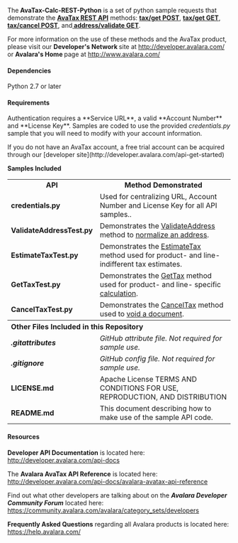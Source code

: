 <p>The<strong> AvaTax-Calc-REST-Python</strong> is a set of python sample requests that demonstrate the <a href="http://developer.avalara.com/api-docs/rest" target="_blank"><strong>AvaTax REST API</strong></a> methods:
  <a href="http://developer.avalara.com/api-docs/rest/tax/post/" target="_blank"><strong>tax/get POST</strong></a>, <a href="http://developer.avalara.com/api-docs/rest/tax/get" target="_blank"><strong>tax/get GET</strong></a>, <a href="http://developer.avalara.com/api-docs/rest/tax/cancel" target="_blank"><strong>tax/cancel POST</strong></a>, and<a href="http://developer.avalara.com/api-docs/rest/address-validation" target="_blank"><strong> address/validate GET</strong></a>.</p>
<p> For more information on the use of these methods and the AvaTax product, please visit our <strong>Developer's Network </strong>site at <a href="http://developer.avalara.com/" target="_blank">http://developer.avalara.com/</a> or <strong>Avalara's Home </strong>page at <a href="http://www.avalara.com/" target="_blank">http://www.avalara.com/</a></p>
<h4>Dependencies</h4>
<p> Python 2.7 or later </p>
<h4>Requirements</h4>
<p> Authentication requires a **Service URL**, a valid **Account Number** and **License Key**. Samples are coded to use the provided <em>credentials.py</em> sample that you will need to modify with your account information.</p>
<p>If you do not have an AvaTax account, a free trial account can be acquired through our [developer site](http://developer.avalara.com/api-get-started) </p>
<p><strong>Samples Included</strong></p>
<table>
  <tr>
    <td><div align="center"><strong>API</strong></div></td>
    <td><div align="center"><strong>Method Demonstrated</strong></div></td>
  </tr>
  <tr>
    <td><strong>credentials.py</strong></td>
    <td>Used for centralizing URL, Account Number and License Key for all API samples.</a>.</td>
  </tr>
  <tr>
    <td><strong>ValidateAddressTest.py</strong></td>
    <td>Demonstrates the <a href="http://developer.avalara.com/api-docs/rest/address-validation">ValidateAddress</a> method to <a href="http://developer.avalara.com/api-docs/api-reference/address-validation">normalize an address</a>.</td>
  </tr>
  <tr>
    <td><strong>EstimateTaxTest.py</strong></td>
    <td>Demonstrates the <a href="http://developer.avalara.com/api-docs/rest/tax/get">EstimateTax</a> method used for product- and line- indifferent tax estimates.</td>
  </tr>
  <tr>
    <td><strong>GetTaxTest.py</strong></td>
    <td>Demonstrates the <a href="http://developer.avalara.com/api-docs/rest/tax/post">GetTax</a> method used for product- and line- specific <a href="http://developer.avalara.com/api-docs/api-reference/gettax">calculation</a>.</td>
  </tr>
  <tr>
    <td><strong>CancelTaxTest.py</strong></td>
    <td>Demonstrates the <a href="http://developer.avalara.com/api-docs/rest/tax/cancel">CancelTax</a> method used to <a href="http://developer.avalara.com/api-docs/api-reference/canceltax">void a document</a>.</td>
  </tr>
  <th colspan="2" align=left><strong>Other Files Included in this Repository</strong></th>
  <tr>
    <td><strong><em>.gitattributes</em></strong></td>
    <td><em>GitHub attribute file. Not required for sample use.</em></td>
  </tr>
  <tr>
    <td><strong><em>.gitignore</em></strong></td>
    <td><em>GitHub config file. Not required for sample use.</em></td>
  </tr>
  <tr>
    <td><strong>LICENSE.md</strong></td>
    <td>Apache License TERMS AND CONDITIONS FOR USE, REPRODUCTION, AND DISTRIBUTION</td>
  </tr>
  <tr>
    <td><strong>README.md</strong></td>
    <td>This document describing how to make use of the sample API code.</td>
  </tr>
</table>
<h4><strong>Resources</strong><br />
</h4>
<p><strong>Developer API Documentation</strong> is located here: <a href="http://developer.avalara.com/api-docs" target="_blank">http://developer.avalara.com/api-docs</a></p>
<p>The <strong>Avalara AvaTax API Reference</strong> is located here: <a href="http://developer.avalara.com/api-docs/avalara-avatax-api-reference" target="_blank">http://developer.avalara.com/api-docs/avalara-avatax-api-reference</a></p>
<p>Find out what other developers are talking about on the <strong><em>Avalara Developer Community Forum</em></strong> located here: <a href="https://community.avalara.com/avalara/category_sets/developers" target="_blank">https://community.avalara.com/avalara/category_sets/developers</a></p>
<p><strong>Frequently Asked Questions</strong> regarding all Avalara products is located here: <a href="https://help.avalara.com/" target="_blank">https://help.avalara.com/</a></p>
